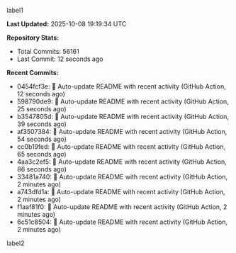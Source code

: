 
label1 
<!-- ACTIVITY_START -->
**Last Updated:** 2025-10-08 19:19:34 UTC

**Repository Stats:**
- Total Commits: 56161
- Last Commit: 12 seconds ago

**Recent Commits:**
- 0454fcf3e: 🤖 Auto-update README with recent activity (GitHub Action, 12 seconds ago)
- 598790de9: 🤖 Auto-update README with recent activity (GitHub Action, 25 seconds ago)
- b3547805d: 🤖 Auto-update README with recent activity (GitHub Action, 39 seconds ago)
- af3507384: 🤖 Auto-update README with recent activity (GitHub Action, 54 seconds ago)
- cc0b19fed: 🤖 Auto-update README with recent activity (GitHub Action, 65 seconds ago)
- 4aa3c2ef5: 🤖 Auto-update README with recent activity (GitHub Action, 86 seconds ago)
- 33481a740: 🤖 Auto-update README with recent activity (GitHub Action, 2 minutes ago)
- a743dfd1a: 🤖 Auto-update README with recent activity (GitHub Action, 2 minutes ago)
- f1aaf81f0: 🤖 Auto-update README with recent activity (GitHub Action, 2 minutes ago)
- 6c51c8504: 🤖 Auto-update README with recent activity (GitHub Action, 2 minutes ago)
<!-- ACTIVITY_END -->

label2
